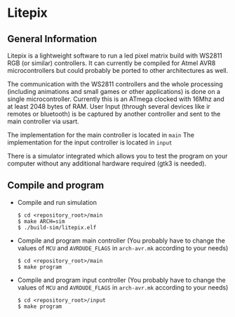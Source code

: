 # Litepix

## General Information

Litepix is a lightweight software to run a led pixel matrix build with WS2811
RGB (or similar) controllers.  It can currently be compiled for Atmel AVR8
microcontrollers but could probably be ported to other architectures as well.

The communication with the WS2811 controllers and the whole processing
(including animations and small games or other applications) is  done on a
single microcontroller.  Currently this is an ATmega clocked with 16Mhz and at
least 2048 bytes of RAM.  User Input (through several devices like ir remotes
or bluetooth) is be captured by another controller and sent to the main
controller via usart.

The implementation for the main controller is located in `main`
The implementation for the input controller is located in `input`

There is a simulator integrated which allows you to test the program on your
computer without any additional hardware required (gtk3 is needed).


## Compile and program

*   Compile and run simulation

        $ cd <repository_root>/main
        $ make ARCH=sim
        $ ./build-sim/litepix.elf

*   Compile and program main controller (You probably have to change the values
    of `MCU` and `AVRDUDE_FLAGS` in `arch-avr.mk` according to your needs)

        $ cd <repository_root>/main
        $ make program

*   Compile and program input controller (You probably have to change the values
    of `MCU` and `AVRDUDE_FLAGS` in `arch-avr.mk` according to your needs)

        $ cd <repository_root>/input
        $ make program
